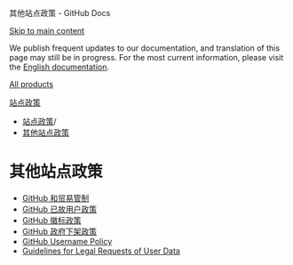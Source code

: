 其他站点政策 - GitHub Docs

[Skip to main content](#main-content)

We publish frequent updates to our documentation, and translation of this page may still be in progress. For the most current information, please visit the [English documentation](/en).

[All products](/zh)

[站点政策](/zh/site-policy)

* [站点政策](/zh/site-policy)/
* [其他站点政策](/zh/site-policy/other-site-policies)

其他站点政策
==========

* [GitHub 和贸易管制](/zh/site-policy/other-site-policies/github-and-trade-controls)
* [GitHub 已故用户政策](/zh/site-policy/other-site-policies/github-deceased-user-policy)
* [GitHub 徽标政策](/zh/site-policy/other-site-policies/github-logo-policy)
* [GitHub 政府下架政策](/zh/site-policy/other-site-policies/github-government-takedown-policy)
* [GitHub Username Policy](/zh/site-policy/other-site-policies/github-username-policy)
* [Guidelines for Legal Requests of User Data](/zh/site-policy/other-site-policies/guidelines-for-legal-requests-of-user-data)
